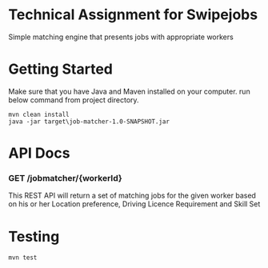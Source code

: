 # Technical Assignment for Swipejobs
Simple matching engine that presents jobs with appropriate workers
# Getting Started
Make sure that you have Java and Maven installed on your computer.
run below command from project directory. 
```
mvn clean install
java -jar target\job-matcher-1.0-SNAPSHOT.jar
```

# API Docs
### GET /jobmatcher/{workerId}
This REST API will return a set of matching jobs for the given worker based on his or her Location preference, Driving Licence Requirement and Skill Set
# Testing
```
mvn test
```

